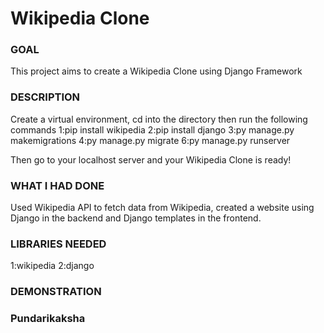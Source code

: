 # Wikipedia Clone

### GOAL

This project aims to create a Wikipedia Clone using Django Framework

### DESCRIPTION

Create a virtual environment, cd into the directory then run the following commands
1:pip install wikipedia
2:pip install django
3:py manage.py makemigrations
4:py manage.py migrate
6:py manage.py runserver

Then go to your localhost server and your Wikipedia Clone is ready!




### WHAT I HAD DONE

Used Wikipedia API to fetch data from Wikipedia, created a website using Django in the backend and Django templates in the frontend.



### LIBRARIES NEEDED

1:wikipedia
2:django



### DEMONSTRATION




### Pundarikaksha
